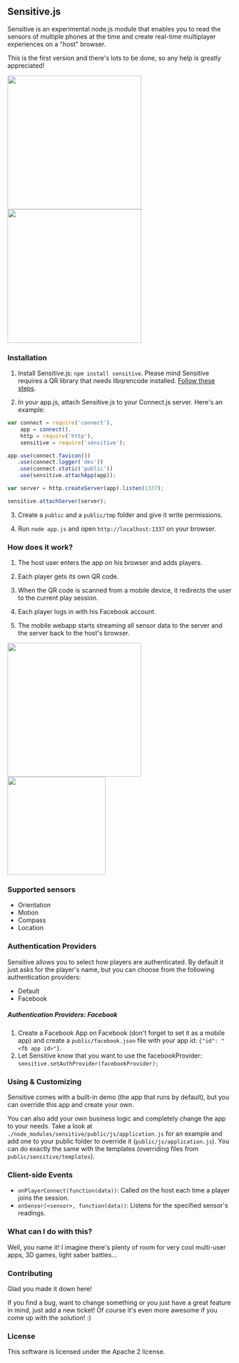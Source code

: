 ## Sensitive.js
Sensitive is an experimental node.js module that enables you to read the sensors of multiple phones at the time and create real-time multiplayer experiences on a "host" browser.

This is the first version and there's lots to be done, so any help is greatly appreciated!

<img src="http://f.cl.ly/items/3Z140G2p341D38462J44/Screen%20Shot%202013-03-29%20at%202.44.46%20PM.png" height="300" />

<img src="http://cl.ly/image/2e1n030Z2V2d/2013-03-29%2014.52.33.png" height="300" />

### Installation

1. Install Sensitive.js: `npm install sensitive`. Please mind Sensitive requires a QR library that needs libqrencode installed. [Follow these steps](https://github.com/bcelenza/node-qr).

2. In your app.js, attach Sensitive.js to your Connect.js server. Here's an example:
  ```js
  var connect = require('connect'),
      app = connect(),
      http = require('http'),
      sensitive = require('sensitive');

  app.use(connect.favicon())
     .use(connect.logger('dev'))
     .use(connect.static('public'))
     .use(sensitive.attachApp(app));

  var server = http.createServer(app).listen(1337);

  sensitive.attachServer(server);
  ```
3. Create a `public` and a `public/tmp` folder and give it write permissions.

4. Run `node app.js` and open `http://localhost:1337` on your browser.


### How does it work?
1. The host user enters the app on his browser and adds players.

2. Each player gets its own QR code.

3. When the QR code is scanned from a mobile device, it redirects the user to the current play session.

4. Each player logs in with his Facebook account.

5. The mobile webapp starts streaming all sensor data to the server and the server back to the host's browser.

<img src="https://www.lucidchart.com/publicSegments/view/5155c738-1148-47aa-9ab0-0aa40a000cd9/image.png" height="300" />

<img src="https://www.lucidchart.com/publicSegments/view/5155d545-9bf4-444f-8851-7b790a000cd9/image.png" height="220" />

### Supported sensors
* Orientation
* Motion
* Compass
* Location

### Authentication Providers
Sensitive allows you to select how players are authenticated. By default it just asks for the player's name, but you can choose from the following authentication providers:

* Default
* Facebook

##### Authentication Providers: Facebook
1. Create a Facebook App on Facebook (don't forget to set it as a mobile app) and create a `public/facebook.json` file with your app id: `{"id": "<fb app id>"}`.
2. Let Sensitive know that you want to use the facebookProvider: `sensitive.setAuthProvider(facebookProvider);`

### Using & Customizing
Sensitive comes with a built-in demo (the app that runs by default), but you can override this app and create your own.

You can also add your own business logic and completely change the app to your needs. Take a look at `./node_modules/sensitive/public/js/application.js` for an example and add one to your public folder to override it (`public/js/application.js`). You can do exactly the same with the templates (overriding files from `public/sensitive/templates`).

### Client-side Events
* `onPlayerConnect(function(data))`: Called on the host each time a player joins the session.
* `onSensor(<sensor>, function(data))`: Listens for the specified sensor's readings.

### What can I do with this?
Well, you name it! I imagine there's plenty of room for very cool multi-user apps, 3D games, light saber battles…


### Contributing
Glad you made it down here!

If you find a bug, want to change something or you just have a great feature in mind, just add a new ticket! Of course it's even more awesome if you come up with the solution! :)


### License
This software is licensed under the Apache 2 license.
